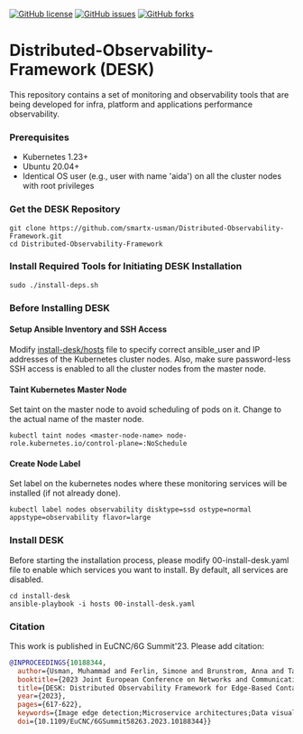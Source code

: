 [![GitHub license](https://img.shields.io/github/license/smartx-usman/Distributed-Observability-Framework?logoColor=lightgrey&style=plastic)](https://github.com/smartx-usman/Distributed-Observability-Framework/blob/main/LICENSE)
[![GitHub issues](https://img.shields.io/github/issues/smartx-usman/Distributed-Observability-Framework?style=plastic)](https://github.com/smartx-usman/Distributed-Observability-Framework/issues)
[![GitHub forks](https://img.shields.io/github/forks/smartx-usman/Distributed-Observability-Framework?style=plastic)](https://github.com/smartx-usman/Distributed-Observability-Framework/network)

# Distributed-Observability-Framework (DESK)
This repository contains a set of monitoring and observability tools that are being developed for infra, platform and applications performance observability.

### Prerequisites
- Kubernetes 1.23+
- Ubuntu 20.04+
- Identical OS user (e.g., user with name 'aida') on all the cluster nodes with root privileges

### Get the DESK Repository
```shell
git clone https://github.com/smartx-usman/Distributed-Observability-Framework.git
cd Distributed-Observability-Framework
```

### Install Required Tools for Initiating DESK Installation
```shell
sudo ./install-deps.sh
```

### Before Installing DESK
#### Setup Ansible Inventory and SSH Access
Modify [install-desk/hosts](install-desk/hosts) file to specify correct ansible_user and IP addresses of the Kubernetes cluster nodes. Also, make sure password-less SSH access is enabled to all the cluster nodes from the master node.

#### Taint Kubernetes Master Node
Set taint on the master node to avoid scheduling of pods on it. Change <master-node-name> to the actual name of the master node.
```shell
kubectl taint nodes <master-node-name> node-role.kubernetes.io/control-plane=:NoSchedule
```

#### Create Node Label
Set label on the kubernetes nodes where these monitoring services will be installed (if not already done).
```shell
kubectl label nodes observability disktype=ssd ostype=normal appstype=observability flavor=large
```

### Install DESK
Before starting the installation process, please modify 00-install-desk.yaml file to enable which services you want to install. By default, all services are disabled.
```shell
cd install-desk
ansible-playbook -i hosts 00-install-desk.yaml 
```

### Citation
This work is published in EuCNC/6G Summit'23. Please add citation:
```bibtex
@INPROCEEDINGS{10188344,
  author={Usman, Muhammad and Ferlin, Simone and Brunstrom, Anna and Taheri, Javid},
  booktitle={2023 Joint European Conference on Networks and Communications & 6G Summit (EuCNC/6G Summit)}, 
  title={DESK: Distributed Observability Framework for Edge-Based Containerized Microservices}, 
  year={2023},
  pages={617-622},
  keywords={Image edge detection;Microservice architectures;Data visualization;Integrated design;Hardware;Internet of Things;Observability;Edge Computing;Internet of Things (IoT);Microservices;Monitoring;Observability;5G/6G},
  doi={10.1109/EuCNC/6GSummit58263.2023.10188344}}
```